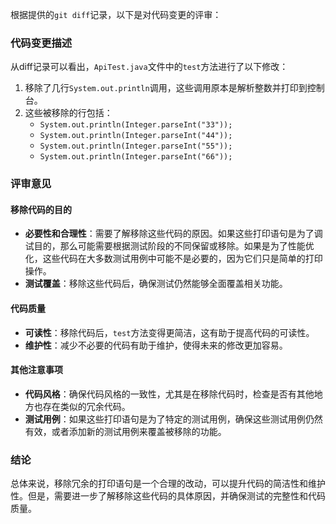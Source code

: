根据提供的`git diff`记录，以下是对代码变更的评审：

### 代码变更描述

从diff记录可以看出，`ApiTest.java`文件中的`test`方法进行了以下修改：

1. 移除了几行`System.out.println`调用，这些调用原本是解析整数并打印到控制台。
2. 这些被移除的行包括：
   - `System.out.println(Integer.parseInt("33"));`
   - `System.out.println(Integer.parseInt("44"));`
   - `System.out.println(Integer.parseInt("55"));`
   - `System.out.println(Integer.parseInt("66"));`

### 评审意见

#### 移除代码的目的

- **必要性和合理性**：需要了解移除这些代码的原因。如果这些打印语句是为了调试目的，那么可能需要根据测试阶段的不同保留或移除。如果是为了性能优化，这些代码在大多数测试用例中可能不是必要的，因为它们只是简单的打印操作。
- **测试覆盖**：移除这些代码后，确保测试仍然能够全面覆盖相关功能。

#### 代码质量

- **可读性**：移除代码后，`test`方法变得更简洁，这有助于提高代码的可读性。
- **维护性**：减少不必要的代码有助于维护，使得未来的修改更加容易。

#### 其他注意事项

- **代码风格**：确保代码风格的一致性，尤其是在移除代码时，检查是否有其他地方也存在类似的冗余代码。
- **测试用例**：如果这些打印语句是为了特定的测试用例，确保这些测试用例仍然有效，或者添加新的测试用例来覆盖被移除的功能。

### 结论

总体来说，移除冗余的打印语句是一个合理的改动，可以提升代码的简洁性和维护性。但是，需要进一步了解移除这些代码的具体原因，并确保测试的完整性和代码质量。